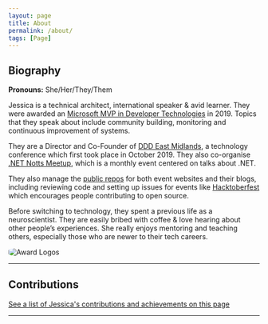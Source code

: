 ```yaml
---
layout: page
title: About
permalink: /about/
tags: [Page]
---
```


## Biography

**Pronouns:** She/Her/They/Them

Jessica is a technical architect, international speaker & avid learner. They were awarded an <a href="https://mvp.microsoft.com/en-us/PublicProfile/5003572" target="_blank">Microsoft MVP in Developer Technologies</a> in 2019. Topics that they speak about include community building, monitoring and continuous improvement of systems. 

They are a Director and Co-Founder of <a href="http://dddeastmidlands.com" target="_blank">DDD East Midlands</a>, a technology conference which first took place in October 2019. They also co-organise <a href="https://www.meetup.com/dotnetnotts/" target="_blank">.NET Notts Meetup</a>, which is a monthly event centered on talks about .NET.

They also manage the <a href="https://github.com/wordshaker" target="_blank">public repos</a> for both event websites and their blogs, including reviewing code and setting up issues for events like <a href="https://Hacktoberfest.digitalocean.com/" target="_blank">Hacktoberfest</a> which encourages people contributing to open source.

Before switching to technology, they spent a previous life as a neuroscientist. They are easily bribed with coffee & love hearing about other people’s experiences. She really enjoys mentoring and teaching others, especially those who are newer to their tech careers.

<img style="border-radius: 30%;" src="{{ site.baseurl }}/assets/img/about/awards.png" title="Award Logos" class="awards">

---

## Contributions

<a href="{{ site.baseurl }}/contributions/" target="_blank">See a list of Jessica's contributions and achievements on this page</a>

---

